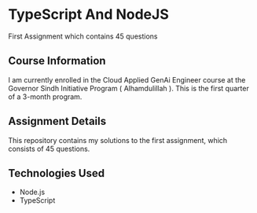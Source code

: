 # TypeScript And NodeJS

First Assignment which contains 45 questions

## Course Information

I am currently enrolled in the Cloud Applied GenAi Engineer course at the Governor Sindh Initiative Program ( Alhamdulillah ). This is the first quarter of a 3-month program.

## Assignment Details

This repository contains my solutions to the first assignment, which consists of 45 questions.

## Technologies Used

- Node.js
- TypeScript
